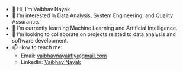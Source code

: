 - 👋 Hi, I’m Vaibhav Nayak
- 👀 I’m interested in Data Analysis, System Engineering, and Quality Assurance.
- 🌱 I’m currently learning Machine Learning and Artificial Intelligence.
- 💞️ I’m looking to collaborate on projects related to data analysis and software development.
- 📫 How to reach me:
  - Email: vaibhavnayakfly@gmail.com
  - LinkedIn: [Vaibhav Nayak](https://www.linkedin.com/in/vaibhav-nayak-b019b2191)

